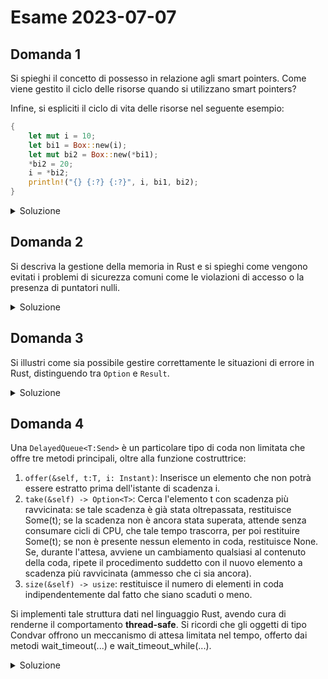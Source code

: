 # Esame 2023-07-07

## Domanda 1

Si spieghi il concetto di possesso in relazione agli smart pointers. Come viene gestito il ciclo delle risorse quando si utilizzano smart pointers?

Infine, si espliciti il ciclo di vita delle risorse nel seguente esempio:

```rust
{
    let mut i = 10;
    let bi1 = Box::new(i);
    let mut bi2 = Box::new(*bi1);
    *bi2 = 20;
    i = *bi2;
    println!("{} {:?} {:?}", i, bi1, bi2);
}
```

<details>
<summary>Soluzione</summary>

> Risposta non verificata

Il concetto di **possesso** si riferisce alla capacità di un puntatore di "possedere" il valore a cui punta. Questo garantisce che eventuali operazioni di accesso tramite il puntatore e dereferenziazione tramite la variabile che lo possiede siano sempre sicure e non permettano mai di accedere ad aree di memoria illegali.

Il concetto di possesso implica quindi che una sola variabile possa effettivamente contenere il valore in sé, gestendo eventuali riassegnazioni che "sposteranno" il possesso del valore dalla vecchia variabile a quella nuova: qualora io provi ad accedere al valore contenuto nella vecchia variabile, il compilatore lo segnalerà evitando così eventuali accessi in memoria illegali.

Quando uno smart pointer entra in possesso di un dato, quel dato diventa quindi "posseduto" dal puntatore, il lifetime di quella variabile sarà quindi ora dipendente dalla lifetime del puntatore e quando questo verrà de-allocato, verrà de-allocata anche la variabile contenuta evitando così problemi di memory leakage e allo stesso tempo accessi illegali (questo meccanismo viene implementato anche ad esempio all'interno di smart pointers come RC e ARC, che permettono di avere un conteggio dei riferimenti esistenti - e che deallocano automaticamente il dato qualora il numero di riferimenti esistenti ad esso diventino 0, evitando così un effettivo spreco di memoria per dati inutilizzati).

Per quanto riguarda il codice:

- viene allocato un intero `i` di valore 10 sullo **stack**
- viene allocato sullo **stack** lo **smart pointer** bi1 che punta al valore 10 allocato nell'**heap**, ma non è lo stesso di i!
- viene allocato sullo **stack** lo **smart pointer** bi2 che punta a un nuovo valoer nel **heap** di valore 10, ma non lo stesso di bi1!
- il valore puntato da bi2 diventa 20, lasciando i e bi1 inalterati
- il valore di `i` assume lo stesso valore di quello nel heap puntato da `bi2`
- viene stampato `20 10 20`
- vengono rilasciate le variabili sullo stack, questo include i puntatori realizzati che a loro volta smettono di puntare ai relativi valori nel heap, che verranno anche questi rilasciati non avendo più alcun puntatore che li referenzi

</details>

## Domanda 2

Si descriva la gestione della memoria in Rust e si spieghi come vengono evitati i problemi di sicurezza comuni come le violazioni di accesso o la presenza di puntatori nulli.

<details>
<summary>Soluzione</summary>

> risposta non verificata


</details>

## Domanda 3

Si illustri come sia possibile gestire correttamente le situazioni di errore in Rust, distinguendo tra `Option` e `Result`.

<details>
<summary>Soluzione</summary>

> risposta non verificata

</details>



## Domanda 4

Una `DelayedQueue<T:Send>` è un particolare tipo di coda non limitata che offre tre metodi principali, oltre alla funzione costruttrice:

1. `offer(&self, t:T, i: Instant)`: Inserisce un elemento che non potrà essere estratto prima dell'istante di scadenza i.
2. `take(&self) -> Option<T>`: Cerca l'elemento t con scadenza più ravvicinata: se tale scadenza è già stata oltrepassata, restituisce Some(t); se la scadenza non è ancora stata superata, attende senza consumare cicli di CPU, che tale tempo trascorra, per poi restituire Some(t); se non è presente nessun elemento in coda, restituisce None. Se, durante l'attesa, avviene un cambiamento qualsiasi al contenuto della coda, ripete il procedimento suddetto con il nuovo elemento a scadenza più ravvicinata (ammesso che ci sia ancora).
3. `size(&self) -> usize`: restituisce il numero di elementi in coda indipendentemente dal fatto che siano scaduti o meno.

Si implementi tale struttura dati nel linguaggio Rust, avendo cura di renderne il comportamento **thread-safe**. Si ricordi che gli oggetti di tipo Condvar offrono un meccanismo di attesa limitata nel tempo, offerto dai metodi wait_timeout(...) e wait_timeout_while(...).

<details>
<summary>Soluzione</summary>

> risposta non verificata

</details>

